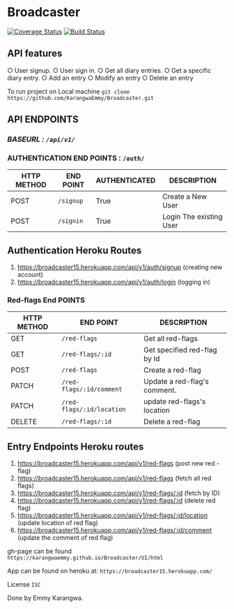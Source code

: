 # Broadcaster
[![Coverage Status](https://coveralls.io/repos/github/KarangwaEmmy/Broadcaster/badge.svg?branch=develop)](https://coveralls.io/github/KarangwaEmmy/Broadcaster?branch=develop)
[![Build Status](https://travis-ci.org/KarangwaEmmy/Broadcaster.svg?branch=develop)](https://travis-ci.org/KarangwaEmmy/Broadcaster)

## API features


○ User signup.
○ User sign in.
○ Get all diary entries.
○ Get a specific diary entry.
○ Add an entry
○ Modify an entry
○ Delete an entry


To run project on Local machine
`git clone https://github.com/KarangwaEmmy/Broadcaster.git`
## API ENDPOINTS

### *BASEURL : `/api/v1/`*

### AUTHENTICATION END POINTS  : `/auth/`

HTTP METHOD | END POINT | AUTHENTICATED | DESCRIPTION
-----------|----------|--------------   |------
POST       | `/signup`|  True           |Create a New User
POST       | `/signin`|  True           |Login The existing User 

## Authentication Heroku Routes
1. https://broadcaster15.herokuapp.com/api/v1/auth/signup  (creating new account)
2. https://broadcaster15.herokuapp.com/api/v1/auth/login   (logging in)

### Red-flags End POINTS

HTTP METHOD|    END POINT            | DESCRIPTION
-----------|-------------------------|------
GET        | `/red-flags`            | Get all red-flags
GET        | `/red-flags/:id`        | Get  specified red-flag by Id
POST       | `/red-flags`            | Create a red-flag
PATCH      | `/red-flags/:id/comment`| Update a red-flag's comment.
PATCH      | `/red-flags/:id/location`| update red-flags's location
DELETE     | `/red-flags/:id`        | Delete a red-flag

## Entry Endpoints Heroku routes
1. https://broadcaster15.herokuapp.com/api/v1/red-flags  (post new red -flag)
2. https://broadcaster15.herokuapp.com/api/v1/red-flags  (fetch all red flags)
3. https://broadcaster15.herokuapp.com/api/v1/red-flags/:id (fetch by ID)
4. https://broadcaster15.herokuapp.com/api/v1/red-flags/:id  (delete red flag)
5. https://broadcaster15.herokuapp.com/api/v1/red-flags/:id/location (update location of red flag)   
6. https://broadcaster15.herokuapp.com/api/v1/red-flags/:id/comment   (update the comment of red flag)

gh-page can be found 
`https://karangwaemmy.github.io/Broadcaster/UI/html`

App can be found on heroku at:
`https://broadcaster15.herokuapp.com/`

License `ISC`

Done by Emmy Karangwa.